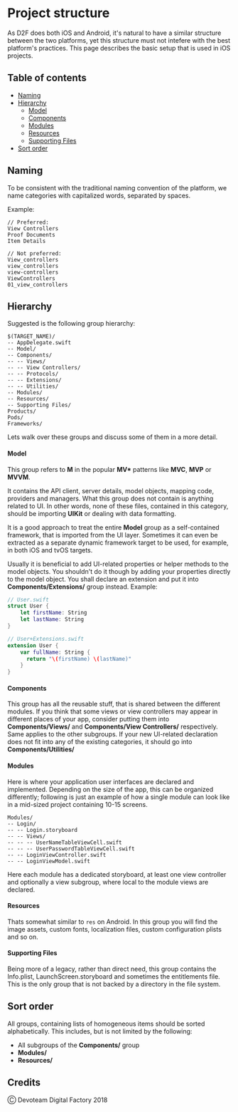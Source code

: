 # Project structure

As D2F does both iOS and Android, it's natural to have a similar structure between the two platforms, yet this structure must not intefere with the best platform's practices. This page describes the basic setup that is used in iOS projects.

## Table of contents

* [Naming](#naming)
* [Hierarchy](#hierarchy)
  * [Model](#group-hierarchy-model)
  * [Components](#group-hierarchy-components)
  * [Modules](#group-hierarchy-modules)
  * [Resources](#group-hierarchy-resources)
  * [Supporting Files](#group-hierarchy-supporting-files)
* [Sort order](#sort-order)

## Naming

To be consistent with the traditional naming convention of the platform, we name categories with capitalized words, separated by spaces.

Example:

```
// Preferred:
View Controllers
Proof Documents
Item Details
```

```
// Not preferred:
View_controllers
view_controllers
view-controllers
ViewControllers
01_view_controllers
```

## Hierarchy

Suggested is the following group hierarchy:

```
$(TARGET_NAME)/
-- AppDelegate.swift
-- Model/
-- Components/
-- -- Views/
-- -- View Controllers/
-- -- Protocols/
-- -- Extensions/
-- -- Utilities/
-- Modules/
-- Resources/
-- Supporting Files/
Products/
Pods/
Frameworks/
```

Lets walk over these groups and discuss some of them in a more detail.

#### <a id="group-hierarchy-model"></a>Model

This group refers to __M__ in the popular __MV*__ patterns like __MVC__, __MVP__ or __MVVM__. 

It contains the API client, server details, model objects, mapping code, providers and managers. What this group does not contain is anything related to UI. In other words, none of these files, contained in this category, should be importing __UIKit__ or dealing with data formatting.

It is a good approach to treat the entire __Model__ group as a self-contained framework, that is imported from the UI layer. Sometimes it can even be extracted as a separate dynamic framework target to be used, for example, in both iOS and tvOS targets.

Usually it is beneficial to add UI-related properties or helper methods to the model objects. You shouldn't do it though by adding your properties directly to the model object. You shall declare an extension and put it into __Components/Extensions/__ group instead. Example:

```swift
// User.swift
struct User {
    let firstName: String
    let lastName: String
}

// User+Extensions.swift
extension User {
    var fullName: String {
      return "\(firstName) \(lastName)"
    }
}
```

#### <a id="group-hierarchy-components"></a>Components

This group has all the reusable stuff, that is shared between the different modules. If you think that some views or view controllers may appear in different places of your app, consider putting them into __Components/Views/__ and __Components/View Controllers/__ respectively. Same applies to the other subgroups. If your new UI-related declaration does not fit into any of the existing categories, it should go into __Components/Utilities/__

#### <a id="group-hierarchy-modules"></a>Modules

Here is where your application user interfaces are declared and implemented. Depending on the size of the app, this can be organized differently; following is just an example of how a single module can look like in a mid-sized project containing 10-15 screens.

```
Modules/
-- Login/
-- -- Login.storyboard
-- -- Views/
-- -- -- UserNameTableViewCell.swift
-- -- -- UserPasswordTableViewCell.swift
-- -- LoginViewController.swift
-- -- LoginViewModel.swift
```

Here each module has a dedicated storyboard, at least one view controller and optionally a view subgroup, where local to the module views are declared.

#### <a id="group-hierarchy-resources"></a>Resources

Thats somewhat similar to `res` on Android. In this group you will find the image assets, custom fonts, localization files, custom configuration plists and so on.

#### <a id="group-hierarchy-supporting-files"></a>Supporting Files

Being more of a legacy, rather than direct need, this group contains the Info.plist, LaunchScreen.storyboard and sometimes the entitlements file. This is the only group that is not backed by a directory in the file system.

## Sort order

All groups, containing lists of homogeneous items should be sorted alphabetically. This includes, but is not limited by the following:

* All subgroups of the __Components/__ group
* __Modules/__
* __Resources/__

## Credits

Ⓒ Devoteam Digital Factory 2018

